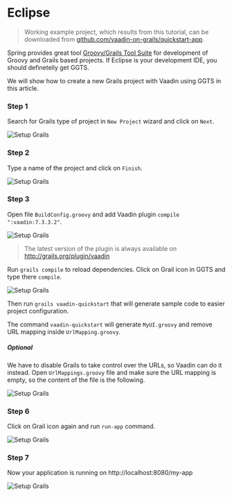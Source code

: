 # Eclipse

> Working example project, which results from this tutorial, can be downloaded from [github.com/vaadin-on-grails/quickstart-app](https://github.com/vaadin-on-grails/quickstart-app).

Spring provides great tool [Groovy/Grails Tool Suite](http://spring.io/tools/ggts) for development of Groovy and Grails based projects. If Eclipse is your development IDE, you should definetelly get GGTS.

We will show how to create a new Grails project with Vaadin using GGTS in this article.

### Step 1

Search for Grails type of project in `New Project` wizard and click on `Next`.

![Setup Grails](http://vaadinongrails.com/book/1_1_4_new-project.png)

### Step 2

Type a name of the project and click on `Finish`.

![Setup Grails](http://vaadinongrails.com/book/1_1_4_project-name.png)

### Step 3

Open file `BuildConfig.groovy` and add Vaadin plugin `compile ":vaadin:7.3.3.2"`.

![Setup Grails](http://vaadinongrails.com/book/1_1_4_vaadin.png)

> The latest version of the plugin is always available on http://grails.org/plugin/vaadin

Run `grails compile` to reload dependencies. Click on Grail icon in GGTS and type there `compile`.

![Setup Grails](http://vaadinongrails.com/book/1_1_4_compile.png)

Then run `grails vaadin-quickstart` that will generate sample code to easier project configuration.

The command `vaadin-quickstart` will generate `MyUI.groovy` and remove URL mapping inside `UrlMapping.groovy`.

##### Optional

We have to disable Grails to take control over the URLs, so Vaadin can do it instead. Open `UrlMappings.groovy` file and make sure the URL mapping is empty, so the content of the file is the following.

![Setup Grails](http://vaadinongrails.com/book/1_1_4_urlmapping.png)

### Step 6

Click on Grail icon again and run `run-app` command.

![Setup Grails](http://vaadinongrails.com/book/1_1_4_run-app.png)

### Step 7

Now your application is running on http://localhost:8080/my-app

![Setup Grails](http://vaadinongrails.com/book/1_1_4_running.png)

